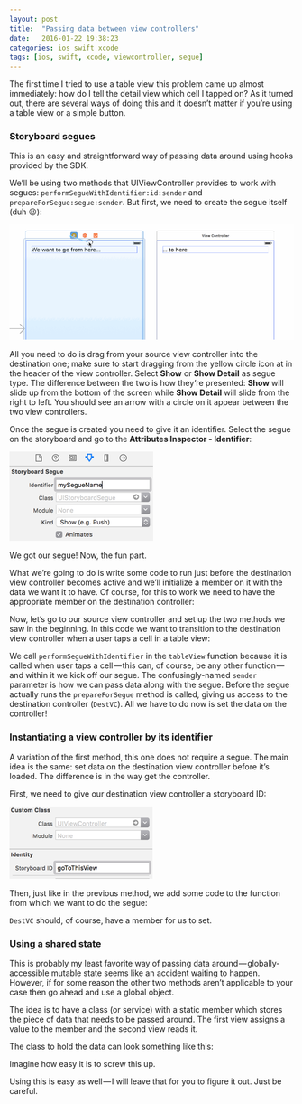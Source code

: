 ```yaml
---
layout: post
title:  "Passing data between view controllers"
date:   2016-01-22 19:38:23
categories: ios swift xcode
tags: [ios, swift, xcode, viewcontroller, segue]
---
```

The first time I tried to use a table view this problem came up almost immediately: how do I tell the detail view which cell I tapped on? As it turned out, there are several ways of doing this and it doesn’t matter if you’re using a table view or a simple button.

### Storyboard segues

This is an easy and straightforward way of passing data around using hooks provided by the SDK.

We’ll be using two methods that UIViewController provides to work with segues: `performSegueWithIdentifier:id:sender` and `prepareForSegue:segue:sender`. But first, we need to create the segue itself (duh 😉):

![Creating a segue.](/images/2016-01-22/make-segue.gif)

All you need to do is drag from your source view controller into the destination one; make sure to start dragging from the yellow circle icon at in the header of the view controller. Select **Show** or **Show Detail** as segue type. The difference between the two is how they’re presented: **Show** will slide up from the bottom of the screen while **Show Detail** will slide from the right to left. You should see an arrow with a circle on it appear between the two view controllers.

Once the segue is created you need to give it an identifier. Select the segue on the storyboard and go to the **Attributes Inspector - Identifier**:

![Segue identifier](/images/2016-01-22/segue-id.png)

We got our segue! Now, the fun part.

What we’re going to do is write some code to run just before the destination view controller becomes active and we’ll initialize a member on it with the data we want it to have. Of course, for this to work we need to have the appropriate member on the destination controller:

<script src="https://gist.github.com/diversario/3ee3d9527ca1a9b92e9b.js"></script>

Now, let’s go to our source view controller and set up the two methods we saw in the beginning. In this code we want to transition to the destination view controller when a user taps a cell in a table view:

<script src="https://gist.github.com/diversario/9c3932feb0f668d8a707.js"></script>

We call `performSegueWithIdentifier` in the `tableView` function because it is called when user taps a cell — this can, of course, be any other function — and within it we kick off our segue. The confusingly-named `sender` parameter is how we can pass data along with the segue. Before the segue actually runs the `prepareForSegue` method is called, giving us access to the destination controller (`DestVC`). All we have to do now is set the data on the controller!

### Instantiating a view controller by its identifier

A variation of the first method, this one does not require a segue. The main idea is the same: set data on the destination view controller before it’s loaded. The difference is in the way get the controller.

First, we need to give our destination view controller a storyboard ID:

![Segue identifier](/images/2016-01-22/storyboard-id.png)

Then, just like in the previous method, we add some code to the function from which we want to do the segue:

<script src="https://gist.github.com/diversario/1d7319268eb6ecb305e2.js"></script>

`DestVC` should, of course, have a member for us to set.

### Using a shared state

This is probably my least favorite way of passing data around — globally-accessible mutable state seems like an accident waiting to happen. However, if for some reason the other two methods aren’t applicable to your case then go ahead and use a global object.

The idea is to have a class (or service) with a static member which stores the piece of data that needs to be passed around. The first view assigns a value to the member and the second view reads it.

The class to hold the data can look something like this:

<script src="https://gist.github.com/diversario/8b13777f26a069356547.js"></script>

Imagine how easy it is to screw this up.

Using this is easy as well — I will leave that for you to figure it out. Just be careful.
